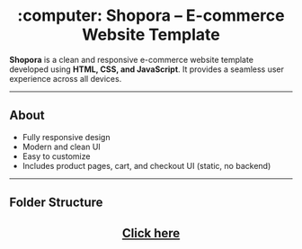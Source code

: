 
<h1 align="center">:computer:  Shopora – E-commerce Website Template</h1>

**Shopora** is a clean and responsive e-commerce website template developed using **HTML, CSS, and JavaScript**. It provides a seamless user experience across all devices.

---

## About
- Fully responsive design
- Modern and clean UI
- Easy to customize
- Includes product pages, cart, and checkout UI (static, no backend)

---

## Folder Structure

<h2 align="center"><a href="https://shopora-ecommerce.netlify.app/">Click here</a></h2>
